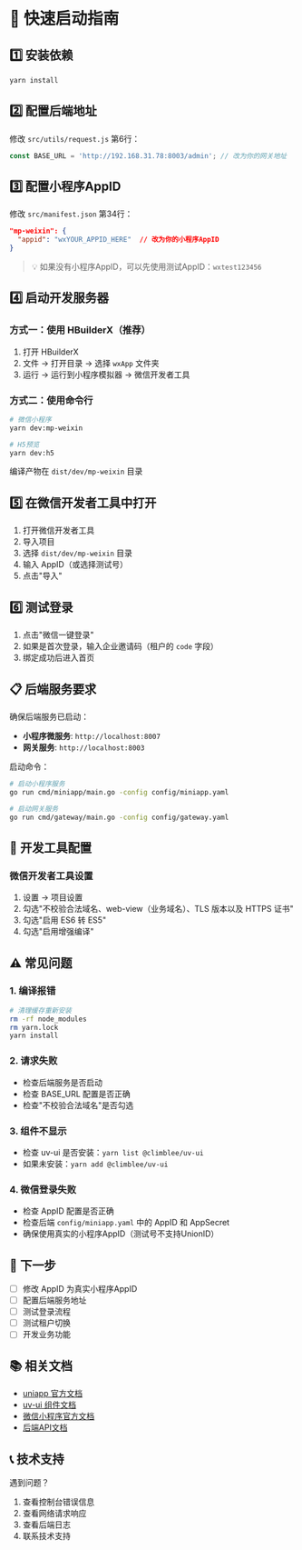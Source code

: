 # 🚀 快速启动指南

## 1️⃣ 安装依赖

```bash
yarn install
```

## 2️⃣ 配置后端地址

修改 `src/utils/request.js` 第6行：

```javascript
const BASE_URL = 'http://192.168.31.78:8003/admin'; // 改为你的网关地址
```

## 3️⃣ 配置小程序AppID

修改 `src/manifest.json` 第34行：

```json
"mp-weixin": {
  "appid": "wxYOUR_APPID_HERE"  // 改为你的小程序AppID
}
```

> 💡 如果没有小程序AppID，可以先使用测试AppID：`wxtest123456`

## 4️⃣ 启动开发服务器

### 方式一：使用 HBuilderX（推荐）

1. 打开 HBuilderX
2. 文件 -> 打开目录 -> 选择 `wxApp` 文件夹
3. 运行 -> 运行到小程序模拟器 -> 微信开发者工具

### 方式二：使用命令行

```bash
# 微信小程序
yarn dev:mp-weixin

# H5预览
yarn dev:h5
```

编译产物在 `dist/dev/mp-weixin` 目录

## 5️⃣ 在微信开发者工具中打开

1. 打开微信开发者工具
2. 导入项目
3. 选择 `dist/dev/mp-weixin` 目录
4. 输入 AppID（或选择测试号）
5. 点击"导入"

## 6️⃣ 测试登录

1. 点击"微信一键登录"
2. 如果是首次登录，输入企业邀请码（租户的 `code` 字段）
3. 绑定成功后进入首页

## 📋 后端服务要求

确保后端服务已启动：

- **小程序微服务**: `http://localhost:8007`
- **网关服务**: `http://localhost:8003`

启动命令：

```bash
# 启动小程序服务
go run cmd/miniapp/main.go -config config/miniapp.yaml

# 启动网关服务
go run cmd/gateway/main.go -config config/gateway.yaml
```

## 🔧 开发工具配置

### 微信开发者工具设置

1. 设置 -> 项目设置
2. 勾选"不校验合法域名、web-view（业务域名）、TLS 版本以及 HTTPS 证书"
3. 勾选"启用 ES6 转 ES5"
4. 勾选"启用增强编译"

## ⚠️ 常见问题

### 1. 编译报错

```bash
# 清理缓存重新安装
rm -rf node_modules
rm yarn.lock
yarn install
```

### 2. 请求失败

- 检查后端服务是否启动
- 检查 BASE_URL 配置是否正确
- 检查"不校验合法域名"是否勾选

### 3. 组件不显示

- 检查 uv-ui 是否安装：`yarn list @climblee/uv-ui`
- 如果未安装：`yarn add @climblee/uv-ui`

### 4. 微信登录失败

- 检查 AppID 配置是否正确
- 检查后端 `config/miniapp.yaml` 中的 AppID 和 AppSecret
- 确保使用真实的小程序AppID（测试号不支持UnionID）

## 🎯 下一步

- [ ] 修改 AppID 为真实小程序AppID
- [ ] 配置后端服务地址
- [ ] 测试登录流程
- [ ] 测试租户切换
- [ ] 开发业务功能

## 📚 相关文档

- [uniapp 官方文档](https://uniapp.dcloud.net.cn/)
- [uv-ui 组件文档](https://www.uvui.cn/)
- [微信小程序官方文档](https://developers.weixin.qq.com/miniprogram/dev/framework/)
- [后端API文档](../app/miniapp/README.md)

## 📞 技术支持

遇到问题？

1. 查看控制台错误信息
2. 查看网络请求响应
3. 查看后端日志
4. 联系技术支持

